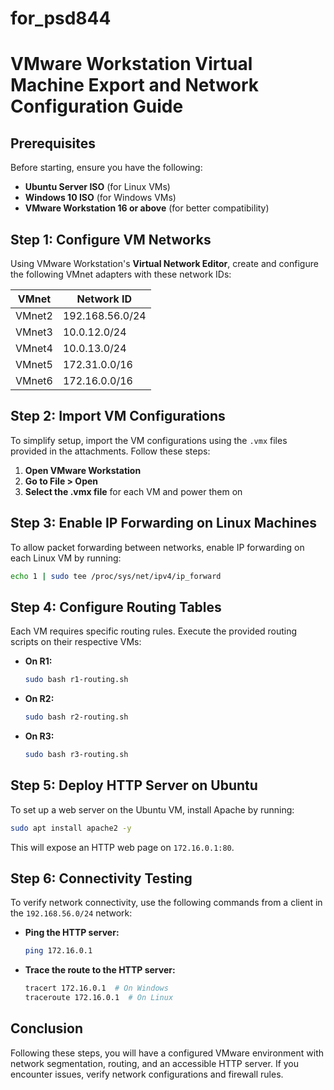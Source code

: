 # for_psd844
# VMware Workstation Virtual Machine Export and Network Configuration Guide

## Prerequisites
Before starting, ensure you have the following:
- **Ubuntu Server ISO** (for Linux VMs)
- **Windows 10 ISO** (for Windows VMs)
- **VMware Workstation 16 or above** (for better compatibility)

## Step 1: Configure VM Networks
Using VMware Workstation's **Virtual Network Editor**, create and configure the following VMnet adapters with these network IDs:

| VMnet | Network ID        |
|-------|------------------|
| VMnet2 | 192.168.56.0/24 |
| VMnet3 | 10.0.12.0/24    |
| VMnet4 | 10.0.13.0/24    |
| VMnet5 | 172.31.0.0/16   |
| VMnet6 | 172.16.0.0/16   |

## Step 2: Import VM Configurations
To simplify setup, import the VM configurations using the `.vmx` files provided in the attachments. Follow these steps:
1. **Open VMware Workstation**
2. **Go to File > Open**
3. **Select the .vmx file** for each VM and power them on

## Step 3: Enable IP Forwarding on Linux Machines
To allow packet forwarding between networks, enable IP forwarding on each Linux VM by running:
```bash
echo 1 | sudo tee /proc/sys/net/ipv4/ip_forward
```

## Step 4: Configure Routing Tables
Each VM requires specific routing rules. Execute the provided routing scripts on their respective VMs:

- **On R1:**
  ```bash
  sudo bash r1-routing.sh
  ```
- **On R2:**
  ```bash
  sudo bash r2-routing.sh
  ```
- **On R3:**
  ```bash
  sudo bash r3-routing.sh
  ```

## Step 5: Deploy HTTP Server on Ubuntu
To set up a web server on the Ubuntu VM, install Apache by running:
```bash
sudo apt install apache2 -y
```
This will expose an HTTP web page on `172.16.0.1:80`.

## Step 6: Connectivity Testing
To verify network connectivity, use the following commands from a client in the `192.168.56.0/24` network:

- **Ping the HTTP server:**
  ```bash
  ping 172.16.0.1
  ```
- **Trace the route to the HTTP server:**
  ```bash
  tracert 172.16.0.1  # On Windows
  traceroute 172.16.0.1  # On Linux
  ```

## Conclusion
Following these steps, you will have a configured VMware environment with network segmentation, routing, and an accessible HTTP server. If you encounter issues, verify network configurations and firewall rules.

